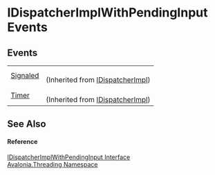 # IDispatcherImplWithPendingInput Events




## Events
<table>
<tr>
<td><a href="E_Avalonia_Threading_IDispatcherImpl_Signaled">Signaled</a></td>
<td><br />(Inherited from <a href="T_Avalonia_Threading_IDispatcherImpl">IDispatcherImpl</a>)</td>
</tr>
<tr>
<td><a href="E_Avalonia_Threading_IDispatcherImpl_Timer">Timer</a></td>
<td><br />(Inherited from <a href="T_Avalonia_Threading_IDispatcherImpl">IDispatcherImpl</a>)</td>
</tr>
</table>

## See Also


#### Reference
<a href="T_Avalonia_Threading_IDispatcherImplWithPendingInput">IDispatcherImplWithPendingInput Interface</a>  
<a href="N_Avalonia_Threading">Avalonia.Threading Namespace</a>  

